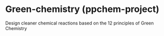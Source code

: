 # Green-chemistry (ppchem-project)

Design cleaner chemical reactions based on the 12 principles of Green Chemistry
